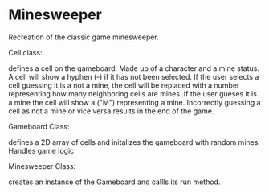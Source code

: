 # Minesweeper
Recreation of the classic game minesweeper.

Cell class:

defines a cell on the gameboard. Made up of a character and a mine status. A cell will show a hyphen (-) if it has not been selected. If the user selects a cell guessing it is a not a mine, the cell will be replaced with a number representing how many neighboring cells are mines. If the user gueses it is a mine the cell will show a ("M") representing a mine. Incorrectly guessing a cell as not a mine or vice versa results in the end of the game.

Gameboard Class:

defines a 2D array of cells and initalizes the gameboard with random mines. Handles game logic

Minesweeper Class:

creates an instance of the Gameboard and callls its run method.
